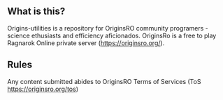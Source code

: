 What is this?
-------------
Origins-utilities is a repository for OriginsRO community programers - science ethusiasts and efficiency aficionados. OriginsRo is a free to play Ragnarok Online private server (https://originsro.org/).

Rules
-----
Any content submitted abides to OriginsRO Terms of Services (ToS https://originsro.org/tos)
